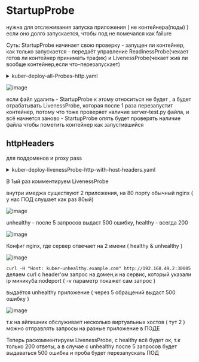 # StartupProbe 
нужна для отслеживания запуска приложения ( не контейнера(поды) ) если оно долго запускается, чтобы под не помечался как failure

Суть: StartupProbe начинает свою проверку - запущен ли контейнер, как только запускается - передаёт управление ReadinessProbe(чекает готов ли контейнер принимать трафик) и LivenessProbe(чекает жив ли вообще контейнер,если что-перезапускает)
<details> <summary>kuber-deploy-all-Probes-http.yaml</summary>

```
apiVersion: apps/v1
kind: Deployment
metadata:
  name: kuber-http-allprobes
  labels:
    app: kuber
spec:
  replicas: 1
  selector:
    matchLabels:
      app: kuber-http-allprobes
  template:
    metadata:
      labels:
        app: kuber-http-allprobes
    spec:
      containers:
      - name: kuber-app
        image: bakavets/kuber:v1.0
        ports:
        - containerPort: 8000
        startupProbe:
          exec:
            command:
            - cat                      # будет чекать если ли этот файл в корне директории...
            - /server-test.py          # ...спойлер(нет), добавим вручную позже
          initialDelaySeconds: 10
          failureThreshold: 30         # 30 * 10 = 300 + 10 = 310 sec будет пытаться найти файл, а потом перезапустит под и так до бесконечности
          periodSeconds: 10            # как только возвращает миниммум 1 успех, передаёт в руки LivenessProbe
        readinessProbe:
          httpGet:
            path: /
            port: 8000
          initialDelaySeconds: 10
          periodSeconds: 5
        livenessProbe:
          exec:
            command:
            - cat
            - /server-test.py
          failureThreshold: 1
          periodSeconds: 10
---
apiVersion: v1
kind: Service
metadata:
  name: kuber-http-allprobes-service
spec:
  selector:
    app: kuber-http-allprobes
  ports:
    - protocol: TCP
      port: 80
      targetPort: 8000
      nodePort: 30004
  type: NodePort

```
</details>

![image](https://github.com/user-attachments/assets/ffbe43a3-1478-4f8a-8123-4f313c477325)

если файл удалить - StartupProbe к этому относиться не будет , а будет отрабатывать LivenessProbe, которая после 1 раза перезапустит контейнер, потому что тоже проверяет наличие server-test.py файла, и всё начнется заново - StartupProbe опять будет проверять наличие файла чтобы пометить контейнер как запустившийся

## httpHeaders
для поддоменов и proxy pass
<details> <summary>kuber-deploy-livenessProbe-http-with-host-headers.yaml</summary>

```
apiVersion: apps/v1
kind: Deployment
metadata:
  name: kuber-http-with-host-headers
  labels:
    app: kuber
spec:
  replicas: 1
  selector:
    matchLabels:
      app: http-server-http-with-host-headers
  template:
    metadata:
      labels:
        app: http-server-http-with-host-headers
    spec:
      containers:
      - name: kuber-app
        image: bakavets/kuber:livenessprobe-http-with-host-headers
        ports:
        - containerPort: 80
        livenessProbe:
          httpGet:
            path: /
            httpHeaders:
            - name: Host
              value: kuber-healthy.example.com
            port: 80
          # initialDelaySeconds: 5
          periodSeconds: 5
---
apiVersion: v1
kind: Service
metadata:
  name: kuber-service-http-with-host-headers
spec:
  selector:
    app: http-server-http-with-host-headers
  ports:
    - protocol: TCP
      port: 80
      targetPort: 80
      nodePort: 30005
  type: NodePort
```
</details>

В 1ый раз комментируем LivenessProbe

внутри имеджа существуют 2 приложения, на 80 порту обычный nginx ( у нас ПОД слушает как раз 80ый)

![image](https://github.com/user-attachments/assets/03e225a9-3bd0-43f7-8cca-e575f16a958c)

unhealthy - после 5 запросов выдаст 500 ошибку, healthy - всегда 200

![image](https://github.com/user-attachments/assets/34cf1a17-9304-420f-b34a-8fbc12d775f9)

Конфиг nginx, где сервер отвечает на 2 имени ( healthy & unhealthy )

![image](https://github.com/user-attachments/assets/117efe4c-8f43-4b72-9d5e-795bc3205558)

```curl -H "Host: kuber-unhealthy.example.com" http://192.168.49.2:30005``` делаем curl c header'ом запрос на домен,и на сервис, который указали ip миникуба:nodeport ( -v параметр покажет сам запрос )

выдаётся unhealthy приложение ( через 5 обращений выдаст 500 ошибку )

![image](https://github.com/user-attachments/assets/da8eb7cb-fcac-4a22-9298-0ef34ab5cf5d)

т.к на айпишник обслуживает несколько виртуальных хостов ( тут 2 ) можно отправлять запросы на разные приложение в ПОДЕ

Теперь раскомментируем LivenessProbe, с healthy всё будет ок, т.к только 200 ответы, а в случае с unhealthy после 5 запросов будет выдаваться 500 ошибка и проба будет перезапускать ПОД
